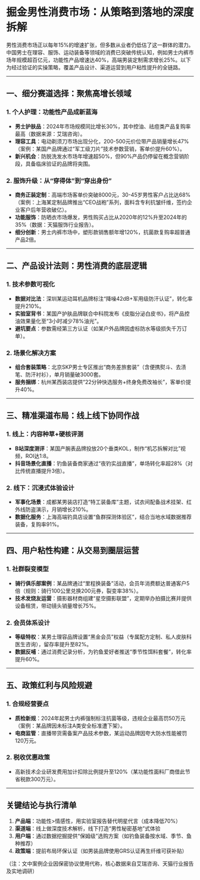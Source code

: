 # 掘金男性消费市场：从策略到落地的深度拆解  

男性消费市场正以每年15%的增速扩张，但多数从业者仍低估了这一群体的潜力。中国男士在理容、服饰、运动装备等领域的消费已突破传统认知，例如男士内裤市场年规模超百亿元，功能性产品增速达40%，高端男装定制需求增长25%。以下为经过验证的实操策略，覆盖产品设计、渠道运营到用户粘性提升的全链路。  

---

## 一、细分赛道选择：聚焦高增长领域  
### 1. **个人护理**：功能性产品成新蓝海  
- **男士护肤品**：2024年市场规模同比增长30%，其中控油、祛痘类产品复购率最高（数据来源：艾瑞咨询）。  
- **理容工具**：电动剃须刀市场出现分化，200-500元价位带产品销量增长47%（案例：某国产品牌通过“军工级刀片”技术参数营销，客单价提升60%）。  
- **新兴机会**：防脱洗发水市场年增速超50%，但90%产品仍停留在概念营销阶段，具备临床验证的品牌将突围。  

### 2. **服饰升级**：从“穿得体”到“穿出身份”  
- **商务正装定制**：高端市场客单价突破8000元，30-45岁男性客户占比达68%（案例：上海某定制品牌推出“CEO战袍”系列，面料含专利抗皱纤维，签约企业客户后年营收破亿）。  
- **功能服饰**：防晒衣市场爆发，男性购买占比从2020年的12%升至2024年的35%（数据：天猫服饰行业报告）。  
- **细分创新**：男士内裤市场中，塑形款销售额年增120%，抗菌款复购率超普通产品2倍。  

---

## 二、产品设计法则：男性消费的底层逻辑  
### 1. **技术参数可视化**  
- **数据对比法**：深圳某运动耳机品牌标注“降噪42dB+军用级防汗认证”，转化率提升210%。  
- **实验室背书**：某国产护肤品牌联合中科院发布《皮脂分泌白皮书》，将产品控油效果量化至“3小时减少78%油光”。  
- **避坑要点**：参数需经第三方认证（如某户外品牌因虚标防水等级损失千万订单）。  

### 2. **场景化解决方案**  
- **组合套装策略**：北京SKP男士专区推出“商务差旅套装”（含便携熨斗、去渍笔、防汗衬衫），单月销量破3000套。  
- **服务捆绑**：杭州某西装店提供“22分钟快选服务+终身免费改袖长”，客单价提升40%。  

---

## 三、精准渠道布局：线上线下协同作战  
### 1. **线上：内容种草+硬核评测**  
- **B站深度测评**：某国产腕表品牌投放20个垂类KOL，制作“机芯拆解对比”视频，ROI达1:8。  
- **抖音场景化直播**：钓鱼装备商家通过“夜钓实战直播”，单场转化率超28%（对比传统直播提升3倍）。  

### 2. **线下：沉浸式体验设计**  
- **军事化场景**：成都某男装店打造“特工装备库”主题，试衣间配备战术挂架、红外线防盗演示，月销增长210%。  
- **数据化服务**：上海高端钓具店设置“鱼群探测体验区”，结合当地水域数据推荐装备，复购率91%。  

---

## 四、用户粘性构建：从交易到圈层运营  
### 1. **社群裂变模型**  
- **骑行俱乐部案例**：某品牌通过“里程换装备”活动，会员年消费额达普通客户5倍（规则：骑行100公里兑换200元券，裂变率38%）。  
- **技术发烧友运营**：摄影器材商组建“星空摄影联盟”，定期举办拍摄比赛并提供设备租赁，带动镜头销量增长75%。  

### 2. **会员体系设计**  
- **等级特权**：某男士理容品牌设置“黑金会员”权益（专属配方定制、私人皮肤科医生咨询），留存率提升至82%。  
- **数据反哺**：通过消费记录分析，为钓鱼爱好者推送“季节性饵料套餐”，转化率提升60%。  

---

## 五、政策红利与风险规避  
### 1. **合规经营要点**  
- **质检新规**：2024年起男士内裤强制标注抗菌等级，违规企业最高罚50万元（案例：某品牌因未标注A类安全标准遭下架）。  
- **电商监管**：直播带货需备案产品技术参数，某运动品牌因夸大防水性能被罚120万元。  

### 2. **税收优惠政策**  
- 高新技术企业研发费用加计扣除比例提升至120%（某功能性面料厂商借此节省税款300万元）。  

---

## 关键结论与执行清单  
1. **产品端**：功能性>情感性，用实验室报告替代明星代言（成本降低70%）  
2. **渠道端**：线上做深度技术解析，线下打造“男性秘密基地”式体验  
3. **用户端**：通过数据挖掘提供“保姆级”选购方案（如钓鱼装备按水域、季节、鱼种推荐）  
4. **政策端**：提前布局环保认证（如男装品牌使用GRS认证再生纤维可获补贴）  

（注：文中案例企业因保密协议使用代称，核心数据来自艾瑞咨询、天猫行业报告及实地调研）